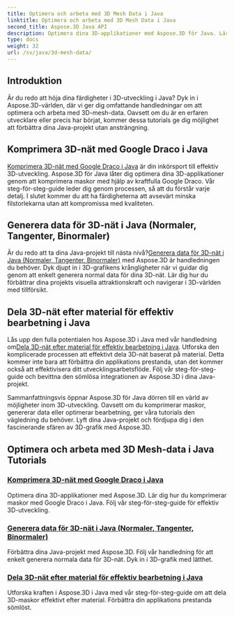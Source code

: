 ```yaml
---
title: Optimera och arbeta med 3D Mesh Data i Java
linktitle: Optimera och arbeta med 3D Mesh Data i Java
second_title: Aspose.3D Java API
description: Optimera dina 3D-applikationer med Aspose.3D för Java. Lär dig att komprimera maskor med Google Draco, generera mesh-data och effektivt bearbeta 3D-maskor efter material.
type: docs
weight: 32
url: /sv/java/3d-mesh-data/
---
```

## Introduktion

Är du redo att höja dina färdigheter i 3D-utveckling i Java? Dyk in i Aspose.3D-världen, där vi ger dig omfattande handledningar om att optimera och arbeta med 3D-mesh-data. Oavsett om du är en erfaren utvecklare eller precis har börjat, kommer dessa tutorials ge dig möjlighet att förbättra dina Java-projekt utan ansträngning.

## Komprimera 3D-nät med Google Draco i Java

[Komprimera 3D-nät med Google Draco i Java](./compress-meshes-google-draco/) är din inkörsport till effektiv 3D-utveckling. Aspose.3D för Java låter dig optimera dina 3D-applikationer genom att komprimera maskor med hjälp av kraftfulla Google Draco. Vår steg-för-steg-guide leder dig genom processen, så att du förstår varje detalj. I slutet kommer du att ha färdigheterna att avsevärt minska filstorlekarna utan att kompromissa med kvaliteten.

## Generera data för 3D-nät i Java (Normaler, Tangenter, Binormaler)

Är du redo att ta dina Java-projekt till nästa nivå?[Generera data för 3D-nät i Java (Normaler, Tangenter, Binormaler)](./generate-mesh-data/) med Aspose.3D är handledningen du behöver. Dyk djupt in i 3D-grafikens krångligheter när vi guidar dig genom att enkelt generera normal data för dina 3D-nät. Lär dig hur du förbättrar dina projekts visuella attraktionskraft och navigerar i 3D-världen med tillförsikt.

## Dela 3D-nät efter material för effektiv bearbetning i Java

 Lås upp den fulla potentialen hos Aspose.3D i Java med vår handledning om[Dela 3D-nät efter material för effektiv bearbetning i Java](./split-meshes-by-material/). Utforska den komplicerade processen att effektivt dela 3D-nät baserat på material. Detta kommer inte bara att förbättra din applikations prestanda, utan det kommer också att effektivisera ditt utvecklingsarbetsflöde. Följ vår steg-för-steg-guide och bevittna den sömlösa integrationen av Aspose.3D i dina Java-projekt.

Sammanfattningsvis öppnar Aspose.3D för Java dörren till en värld av möjligheter inom 3D-utveckling. Oavsett om du komprimerar maskor, genererar data eller optimerar bearbetning, ger våra tutorials den vägledning du behöver. Lyft dina Java-projekt och fördjupa dig i den fascinerande sfären av 3D-grafik med Aspose.3D.
## Optimera och arbeta med 3D Mesh-data i Java Tutorials
### [Komprimera 3D-nät med Google Draco i Java](./compress-meshes-google-draco/)
Optimera dina 3D-applikationer med Aspose.3D. Lär dig hur du komprimerar maskor med Google Draco i Java. Följ vår steg-för-steg-guide för effektiv 3D-utveckling.
### [Generera data för 3D-nät i Java (Normaler, Tangenter, Binormaler)](./generate-mesh-data/)
Förbättra dina Java-projekt med Aspose.3D. Följ vår handledning för att enkelt generera normala data för 3D-nät. Dyk in i 3D-grafik med lätthet.
### [Dela 3D-nät efter material för effektiv bearbetning i Java](./split-meshes-by-material/)
Utforska kraften i Aspose.3D i Java med vår steg-för-steg-guide om att dela 3D-maskor effektivt efter material. Förbättra din applikations prestanda sömlöst.